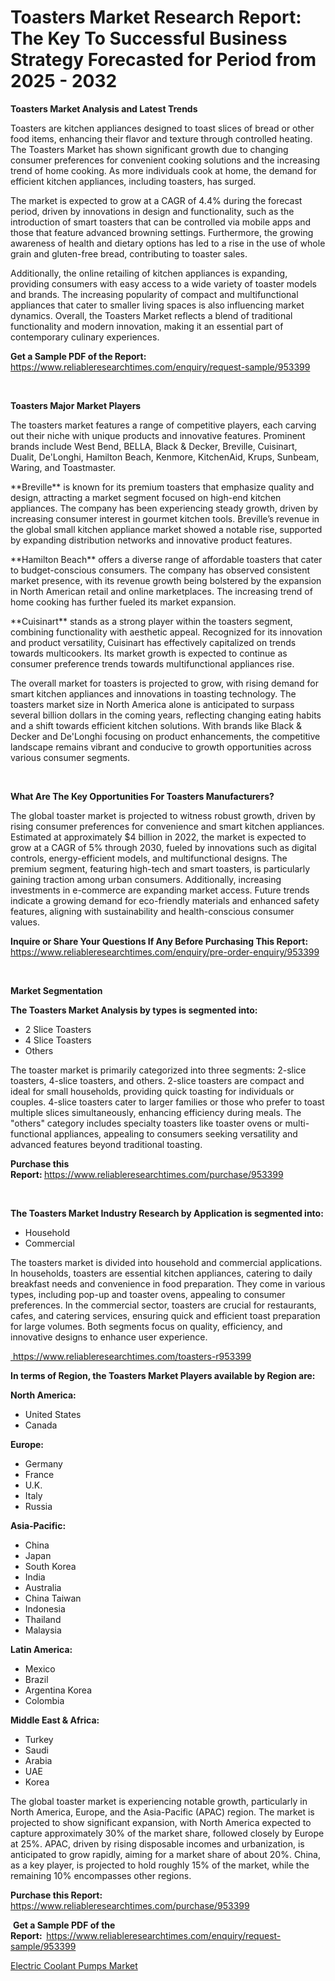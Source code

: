 <p><h1>Toasters Market Research Report: The Key To Successful Business Strategy Forecasted for Period from 2025 - 2032</h1></p><p><strong>Toasters Market Analysis and Latest Trends</strong></p>
<p><p>Toasters are kitchen appliances designed to toast slices of bread or other food items, enhancing their flavor and texture through controlled heating. The Toasters Market has shown significant growth due to changing consumer preferences for convenient cooking solutions and the increasing trend of home cooking. As more individuals cook at home, the demand for efficient kitchen appliances, including toasters, has surged.</p><p>The market is expected to grow at a CAGR of 4.4% during the forecast period, driven by innovations in design and functionality, such as the introduction of smart toasters that can be controlled via mobile apps and those that feature advanced browning settings. Furthermore, the growing awareness of health and dietary options has led to a rise in the use of whole grain and gluten-free bread, contributing to toaster sales.</p><p>Additionally, the online retailing of kitchen appliances is expanding, providing consumers with easy access to a wide variety of toaster models and brands. The increasing popularity of compact and multifunctional appliances that cater to smaller living spaces is also influencing market dynamics. Overall, the Toasters Market reflects a blend of traditional functionality and modern innovation, making it an essential part of contemporary culinary experiences.</p></p>
<p><strong>Get a Sample PDF of the Report:&nbsp;</strong> <a href="https://www.reliableresearchtimes.com/enquiry/request-sample/953399?utm_campaign=3040&utm_medium=2&utm_source=Github&utm_content=ia&utm_term=07032025&utm_id=toasters">https://www.reliableresearchtimes.com/enquiry/request-sample/953399</a></p>
<p>&nbsp;</p>
<p><strong>Toasters Major Market Players</strong></p>
<p><p>The toasters market features a range of competitive players, each carving out their niche with unique products and innovative features. Prominent brands include West Bend, BELLA, Black & Decker, Breville, Cuisinart, Dualit, De'Longhi, Hamilton Beach, Kenmore, KitchenAid, Krups, Sunbeam, Waring, and Toastmaster.</p><p>**Breville** is known for its premium toasters that emphasize quality and design, attracting a market segment focused on high-end kitchen appliances. The company has been experiencing steady growth, driven by increasing consumer interest in gourmet kitchen tools. Breville’s revenue in the global small kitchen appliance market showed a notable rise, supported by expanding distribution networks and innovative product features.</p><p>**Hamilton Beach** offers a diverse range of affordable toasters that cater to budget-conscious consumers. The company has observed consistent market presence, with its revenue growth being bolstered by the expansion in North American retail and online marketplaces. The increasing trend of home cooking has further fueled its market expansion.</p><p>**Cuisinart** stands as a strong player within the toasters segment, combining functionality with aesthetic appeal. Recognized for its innovation and product versatility, Cuisinart has effectively capitalized on trends towards multicookers. Its market growth is expected to continue as consumer preference trends towards multifunctional appliances rise.</p><p>The overall market for toasters is projected to grow, with rising demand for smart kitchen appliances and innovations in toasting technology. The toasters market size in North America alone is anticipated to surpass several billion dollars in the coming years, reflecting changing eating habits and a shift towards efficient kitchen solutions. With brands like Black & Decker and De'Longhi focusing on product enhancements, the competitive landscape remains vibrant and conducive to growth opportunities across various consumer segments.</p></p>
<p>&nbsp;</p>
<p><strong>What Are The Key Opportunities For Toasters Manufacturers?</strong></p>
<p><p>The global toaster market is projected to witness robust growth, driven by rising consumer preferences for convenience and smart kitchen appliances. Estimated at approximately $4 billion in 2022, the market is expected to grow at a CAGR of 5% through 2030, fueled by innovations such as digital controls, energy-efficient models, and multifunctional designs. The premium segment, featuring high-tech and smart toasters, is particularly gaining traction among urban consumers. Additionally, increasing investments in e-commerce are expanding market access. Future trends indicate a growing demand for eco-friendly materials and enhanced safety features, aligning with sustainability and health-conscious consumer values.</p></p>
<p><strong>Inquire or Share Your Questions If Any Before Purchasing This Report:</strong> <a href="https://www.reliableresearchtimes.com/enquiry/pre-order-enquiry/953399?utm_campaign=3040&utm_medium=2&utm_source=Github&utm_content=ia&utm_term=07032025&utm_id=toasters">https://www.reliableresearchtimes.com/enquiry/pre-order-enquiry/953399</a></p>
<p>&nbsp;</p>
<p><strong>Market Segmentation</strong></p>
<p><strong>The Toasters Market Analysis by types is segmented into:</strong></p>
<p><ul><li>2 Slice Toasters</li><li>4 Slice Toasters</li><li>Others</li></ul></p>
<p><p>The toaster market is primarily categorized into three segments: 2-slice toasters, 4-slice toasters, and others. 2-slice toasters are compact and ideal for small households, providing quick toasting for individuals or couples. 4-slice toasters cater to larger families or those who prefer to toast multiple slices simultaneously, enhancing efficiency during meals. The "others" category includes specialty toasters like toaster ovens or multi-functional appliances, appealing to consumers seeking versatility and advanced features beyond traditional toasting.</p></p>
<p><strong>Purchase this Report:&nbsp;</strong><a href="https://www.reliableresearchtimes.com/purchase/953399?utm_campaign=3040&utm_medium=2&utm_source=Github&utm_content=ia&utm_term=07032025&utm_id=toasters">https://www.reliableresearchtimes.com/purchase/953399</a></p>
<p>&nbsp;</p>
<p><strong>The Toasters Market Industry Research by Application is segmented into:</strong></p>
<p><ul><li>Household</li><li>Commercial</li></ul></p>
<p><p>The toasters market is divided into household and commercial applications. In households, toasters are essential kitchen appliances, catering to daily breakfast needs and convenience in food preparation. They come in various types, including pop-up and toaster ovens, appealing to consumer preferences. In the commercial sector, toasters are crucial for restaurants, cafes, and catering services, ensuring quick and efficient toast preparation for large volumes. Both segments focus on quality, efficiency, and innovative designs to enhance user experience.</p></p>
<p><a href="https://www.reliableresearchtimes.com/toasters-r953399?utm_campaign=3040&utm_medium=2&utm_source=Github&utm_content=ia&utm_term=07032025&utm_id=toasters">&nbsp;https://www.reliableresearchtimes.com/toasters-r953399</a></p>
<p><strong>In terms of Region, the Toasters Market Players available by Region are:</strong></p>
<p>
    <p> <strong> North America: </strong>
        <ul>
            <li>United States</li>
            <li>Canada</li>
        </ul>
        </p> 
    <p> <strong> Europe: </strong>
        <ul>
            <li>Germany</li>
            <li>France</li>
            <li>U.K.</li>
            <li>Italy</li>
            <li>Russia</li>
        </ul>
        </p> 
    <p> <strong> Asia-Pacific: </strong>
        <ul>
            <li>China</li>
            <li>Japan</li>
            <li>South Korea</li>
            <li>India</li>
            <li>Australia</li>
            <li>China Taiwan</li>
            <li>Indonesia</li>
            <li>Thailand</li>
            <li>Malaysia</li>
        </ul>
        </p> 
    <p> <strong> Latin America: </strong>
        <ul>
            <li>Mexico</li>
            <li>Brazil</li>
            <li>Argentina Korea</li>
            <li>Colombia</li>
        </ul>
        </p> 
    <p> <strong> Middle East & Africa: </strong>
        <ul>
            <li>Turkey</li>
            <li>Saudi</li>
            <li>Arabia</li>
            <li>UAE</li>
            <li>Korea</li>
        </ul>
    </p>
    </p>
<p><p>The global toaster market is experiencing notable growth, particularly in North America, Europe, and the Asia-Pacific (APAC) region. The market is projected to show significant expansion, with North America expected to capture approximately 30% of the market share, followed closely by Europe at 25%. APAC, driven by rising disposable incomes and urbanization, is anticipated to grow rapidly, aiming for a market share of about 20%. China, as a key player, is projected to hold roughly 15% of the market, while the remaining 10% encompasses other regions.</p></p>
<p><strong>Purchase this Report: </strong><a href="https://www.reliableresearchtimes.com/purchase/953399?utm_campaign=3040&utm_medium=2&utm_source=Github&utm_content=ia&utm_term=07032025&utm_id=toasters">https://www.reliableresearchtimes.com/purchase/953399</a></p>
<p>&nbsp;<strong>Get a Sample PDF of the Report:&nbsp;&nbsp;</strong><a href="https://www.reliableresearchtimes.com/enquiry/request-sample/953399?utm_campaign=3040&utm_medium=2&utm_source=Github&utm_content=ia&utm_term=07032025&utm_id=toasters">https://www.reliableresearchtimes.com/enquiry/request-sample/953399</a></p>
<p><strong></strong></p>
<p><p><a href="https://github.com/boysabotzoc/Market-Research-Report-List-1/blob/main/electric-coolant-pumps-market.md?utm_campaign=3040&utm_medium=2&utm_source=Github&utm_content=ia&utm_term=07032025&utm_id=toasters">Electric Coolant Pumps Market</a></p></p>
